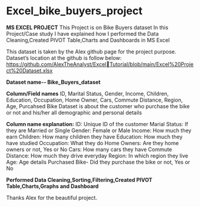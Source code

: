 # Excel_bike_buyers_project


**MS EXCEL PROJECT**
This Project is on Bike Buyers dataset
In this Project/Case study I have explained how I performed the 
Data Cleaning,Created PIVOT Table,Charts and Dashboards in MS Excel

This dataset is taken by the Alex github page for the project purpose.
Dataset’s location at the github is follow below:
https://github.com/AlexTheAnalyst/ExcelTutorial/blob/main/Excel%20Project%20Dataset.xlsx

**Dataset name-- Bike_Buyers_dataset**


**Column/Field names**
ID, Marital Status, Gender, Income, Children, Education, Occupation, Home 
Owner, Cars, Commute Distance, Region, Age, Purcahsed Bike
Dataset is about the customer who purchase the bike or not and his/her all 
demographic and personal details


**Column name explanation:**
ID: Unique ID of the customer
Marial Status: If they are Married or Single
Gender: Female or Male
Income: How much they earn
Children: How many children they have
Education: How much they have studied
Occupation: What they do
Home Owners: Are they home owners or not, Yes or No
Cars: How many cars they have
Commute Distance: How much they drive everyday
Region: In which region they live
Age: Age details
Purchased Bike- Did they purchase the bike or not, Yes or No

**Performed Data Cleaning,Sorting,Filtering,Created PIVOT Table,Charts,Graphs and Dashboard**

Thanks Alex for the beautiful project.
